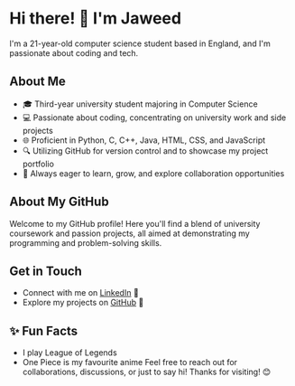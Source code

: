 # Hi there! 👋 I'm Jaweed

I'm a 21-year-old computer science student based in England, and I'm passionate about coding and tech.

## About Me
- 🎓 Third-year university student majoring in Computer Science
- 💻 Passionate about coding, concentrating on university work and side projects
- 🌐 Proficient in Python, C, C++, Java, HTML, CSS, and JavaScript
- 🔍 Utilizing GitHub for version control and to showcase my project portfolio
- 🌱 Always eager to learn, grow, and explore collaboration opportunities

## About My GitHub
Welcome to my GitHub profile! Here you'll find a blend of university coursework and passion projects, all aimed at demonstrating my programming and problem-solving skills.

## Get in Touch
- Connect with me on [LinkedIn](https://www.linkedin.com/in/jaweedinayathulla/) 💼
- Explore my projects on [GitHub](https://github.com/InaJaweed?tab=repositories) 🚀

## ✨ Fun Facts
 - I play League of Legends
 - One Piece is my favourite anime
Feel free to reach out for collaborations, discussions, or just to say hi! Thanks for visiting! 😊
